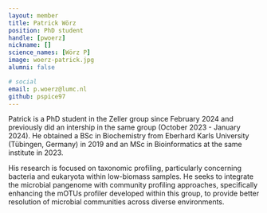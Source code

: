 ```yaml
---
layout: member
title: Patrick Wörz
position: PhD student
handle: [pwoerz]
nickname: []
science_names: [Wörz P]
image: woerz-patrick.jpg
alumni: false

# social
email: p.woerz@lumc.nl
github: pspice97
---
```


Patrick is a PhD student in the Zeller group since February 2024 and previously did an intership in the same group (October 2023 - January 2024). He obtained a BSc in Biochemistry from Eberhard Karls University (Tübingen, Germany) in 2019 and an MSc in Bioinformatics at the same institute in 2023.

His research is focused on taxonomic profiling, particularly concerning bacteria and eukaryota within low-biomass samples. He seeks to integrate the microbial pangenome with community profiling approaches, specifically enhancing the mOTUs profiler developed within this group, to provide better resolution of microbial communities across diverse environments.